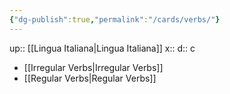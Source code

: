 ```yaml
---
{"dg-publish":true,"permalink":"/cards/verbs/"}
---
```


up:: [[Lingua Italiana\|Lingua Italiana]] 
x:: 
d:: c

- [[Irregular Verbs\|Irregular Verbs]]
- [[Regular Verbs\|Regular Verbs]] 